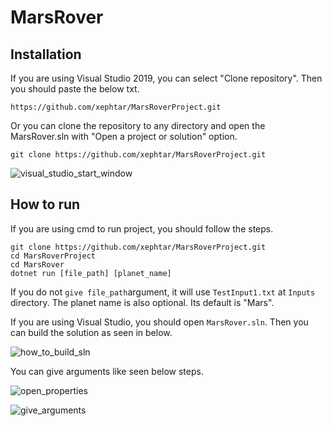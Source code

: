 # MarsRover

## Installation

If you are using Visual Studio 2019, you can select "Clone repository". Then you should paste the below txt.

```console
https://github.com/xephtar/MarsRoverProject.git
```

Or you can clone the repository to any directory and open the MarsRover.sln with "Open a project or solution" option.

```console
git clone https://github.com/xephtar/MarsRoverProject.git
```

![visual_studio_start_window](https://devblogs.microsoft.com/visualstudio/wp-content/uploads/sites/4/2019/05/Visual-Studio-2019-Start-Window.png)

## How to run

If you are using cmd to run project, you should follow the steps.

```console
git clone https://github.com/xephtar/MarsRoverProject.git
cd MarsRoverProject
cd MarsRover
dotnet run [file_path] [planet_name]
```
If you do not `give file_path`argument, it will use `TestInput1.txt` at `Inputs` directory.
The planet name is also optional. Its default is "Mars".

If you are using Visual Studio, you should open `MarsRover.sln`.
Then you can build the solution as seen in below.

![how_to_build_sln](https://i.ibb.co/WDwgz63/build.jpg)

You can give arguments like seen below steps.

![open_properties](https://i.ibb.co/hRXfQmP/argument.jpg)

![give_arguments](https://i.ibb.co/zmhPYs0/argument1.jpg)
